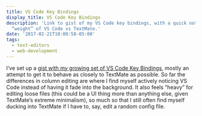 ```yaml
---
title: VS Code Key Bindings
display_title: VS Code Key Bindings
description: 'Link to gist of my VS Code key bindings, with a quick note on the perceived
  “weight” of VS Code vs TextMate.'
date: '2017-02-21T10:00:58-05:00'
tags:
  - text-editors
  - web-development
---
```

I’ve set up a [gist with my growing set of VS Code Key Bindings](https://gist.github.com/dirtystylus/5cb907738b5a0dd928345a719039f892), mostly an attempt to get it to behave as closely to TextMate as possible. So far the differences in column editing are where I find myself actively noticing VS Code instead of having it fade into the background. It also feels “heavy” for editing loose files (this could be a UI thing more than anything else, given TextMate’s extreme minimalism), so much so that I still often find myself ducking into TextMate if I have to, say, edit a random config file.
